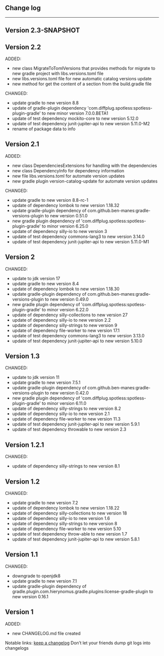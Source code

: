 ## Change log
----------------------

Version 2.3-SNAPSHOT
-------------



Version 2.2
-------------

ADDED:

- new class MigrateToTomlVersions that provides methods for migrate to new gradle project with libs.versions.toml file
- new libs.versions.toml file for new automatic catalog versions update
- new method for get the content of a section from the build.gradle file

CHANGED:

- update gradle to new version 8.8
- update of gradle-plugin dependency 'com.diffplug.spotless:spotless-plugin-gradle' to new minor version 7.0.0.BETA1
- update of test dependency mockito-core to new version 5.12.0
- update of test dependency junit-jupiter-api to new version 5.11.0-M2
- rename of package data to info

Version 2.1
-------------

ADDED:

- new class DependenciesExtensions for handling with the dependencies
- new class DependencyInfo for dependency information
- new file libs.versions.toml for automate version updates
- new gradle plugin version-catalog-update for automate version updates

CHANGED:

- update gradle to new version 8.8-rc-1
- update of dependency lombok to new version 1.18.32
- update gradle-plugin dependency of com.github.ben-manes:gradle-versions-plugin to new version 0.51.0
- new gradle plugin dependency of 'com.diffplug.spotless:spotless-plugin-gradle' to minor version 6.25.0
- update of dependency silly-io to new version 3
- update of test dependency commons-lang3 to new version 3.14.0
- update of test dependency junit-jupiter-api to new version 5.11.0-M1

Version 2
-------------

CHANGED:

- update to jdk version 17
- update gradle to new version 8.4
- update of dependency lombok to new version 1.18.30
- update gradle-plugin dependency of com.github.ben-manes:gradle-versions-plugin to new version 0.49.0
- new gradle plugin dependency of 'com.diffplug.spotless:spotless-plugin-gradle' to minor version 6.22.0
- update of dependency silly-collections to new version 27
- update of dependency silly-io to new version 2.2
- update of dependency silly-strings to new version 9
- update of dependency file-worker to new version 17.1
- update of test dependency commons-lang3 to new version 3.13.0
- update of test dependency junit-jupiter-api to new version 5.10.0

Version 1.3
-------------

CHANGED:

- update to jdk version 11
- update gradle to new version 7.5.1
- update gradle-plugin dependency of com.github.ben-manes:gradle-versions-plugin to new version 0.42.0
- new gradle plugin dependency of 'com.diffplug.spotless:spotless-plugin-gradle' to minor version 6.11.0
- update of dependency silly-strings to new version 8.2
- update of dependency silly-io to new version 2.1
- update of dependency file-worker to new version 11.3
- update of test dependency junit-jupiter-api to new version 5.9.1
- update of test dependency throwable to new version 2.3

Version 1.2.1
-------------

CHANGED:

- update of dependency silly-strings to new version 8.1

Version 1.2
-------------

CHANGED:

- update gradle to new version 7.2
- update of dependency lombok to new version 1.18.22
- update of dependency silly-collections to new version 18
- update of dependency silly-io to new version 1.6
- update of dependency silly-strings to new version 8
- update of dependency file-worker to new version 5.10
- update of test dependency throw-able to new version 1.7
- update of test dependency junit-jupiter-api to new version 5.8.1

Version 1.1
-------------

CHANGED:

- downgrade to openjdk8
- update gradle to new version 7.1
- update gradle-plugin dependency of gradle.plugin.com.hierynomus.gradle.plugins:license-gradle-plugin to new version 0.16.1

Version 1
-------------

ADDED:

- new CHANGELOG.md file created

Notable links:
[keep a changelog](http://keepachangelog.com/en/1.0.0/) Don’t let your friends dump git logs into
changelogs
